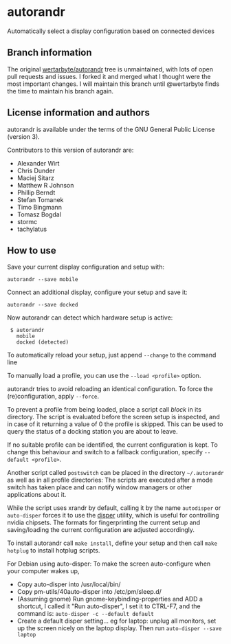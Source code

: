 # autorandr

Automatically select a display configuration based on connected devices

## Branch information

The original [wertarbyte/autorandr](https://github.com/wertarbyte/autorandr)
tree is unmaintained, with lots of open pull requests and issues. I forked
it and merged what I thought were the most important changes. I will maintain
this branch until @wertarbyte finds the time to maintain his branch again.

## License information and authors

autorandr is available under the terms of the GNU General Public License
(version 3).

Contributors to this version of autorandr are:

* Alexander Wirt
* Chris Dunder
* Maciej Sitarz
* Matthew R Johnson
* Phillip Berndt
* Stefan Tomanek
* Timo Bingmann
* Tomasz Bogdal
* stormc
* tachylatus

## How to use

Save your current display configuration and setup with:
```
autorandr --save mobile
```

Connect an additional display, configure your setup and save it:
```
autorandr --save docked
```

Now autorandr can detect which hardware setup is active:
```
 $ autorandr
   mobile
   docked (detected)
```

To automatically reload your setup, just append `--change` to the command line

To manually load a profile, you can use the `--load <profile>` option.

autorandr tries to avoid reloading an identical configuration. To force the
(re)configuration, apply `--force`.

To prevent a profile from being loaded, place a script call _block_ in its
directory. The script is evaluated before the screen setup is inspected, and
in case of it returning a value of 0 the profile is skipped. This can be used
to query the status of a docking station you are about to leave.

If no suitable profile can be identified, the current configuration is kept.
To change this behaviour and switch to a fallback configuration, specify
`--default <profile>`.

Another script called `postswitch` can be placed in the directory
`~/.autorandr` as well as in all profile directories: The scripts are executed
after a mode switch has taken place and can notify window managers or other
applications about it.

While the script uses xrandr by default, calling it by the name `autodisper`
or `auto-disper` forces it to use the [disper](http://willem.engen.nl/projects/disper/)
utility, which is useful for controlling nvidia chipsets. The formats for
fingerprinting the current setup and saving/loading the current configuration
are adjusted accordingly.

To install autorandr call `make install`, define your setup and then call
`make hotplug` to install hotplug scripts.

For Debian using auto-disper:
To make the screen auto-configure when your computer wakes up,
* Copy auto-disper into /usr/local/bin/
* Copy pm-utils/40auto-disper into /etc/pm/sleep.d/
* (Assuming gnome) Run gnome-keybinding-properties and ADD a shortcut,
  I called it "Run auto-disper", I set it to CTRL-F7, and the command is:
  `auto-disper -c --default default`
* Create a default disper setting... eg for laptop: unplug all monitors,
  set up the screen nicely on the laptop display.
  Then run `auto-disper --save laptop`
